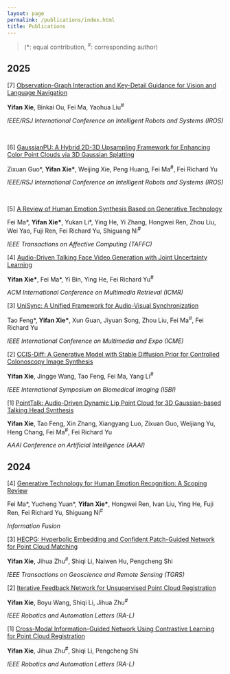 ```yaml
---
layout: page
permalink: /publications/index.html
title: Publications
---
```


<!-- > (†: equal contribution, ~: corresponding author) -->

> (\*: equal contribution, <sup>#</sup>: corresponding author)

<!-- > My full paper list is shown on [my google scholar](https://scholar.google.com/citations?user=t2X8PpsAAAAJ&hl=en). *(\*: equal contribution, <sup>#</sup>: corresponding author)* -->

## 2025


[7] [Observation-Graph Interaction and Key-Detail Guidance for Vision and Language Navigation](https://arxiv.org/abs/2503.11006)

**Yifan Xie**, Binkai Ou, Fei Ma, Yaohua Liu<sup>#</sup>

*IEEE/RSJ International Conference on Intelligent Robots and Systems (IROS)*

<br>

[6] [GaussianPU: A Hybrid 2D-3D Upsampling Framework for Enhancing Color Point Clouds via 3D Gaussian Splatting](https://arxiv.org/abs/2409.01581)

Zixuan Guo\*, **Yifan Xie\***, Weijing Xie, Peng Huang, Fei Ma<sup>#</sup>, Fei Richard Yu

*IEEE/RSJ International Conference on Intelligent Robots and Systems (IROS)*

<br>

[5] [A Review of Human Emotion Synthesis Based on Generative Technology](https://arxiv.org/abs/2412.07116)

Fei Ma\*, **Yifan Xie\***, Yukan Li\*, Ying He, Yi Zhang, Hongwei Ren, Zhou Liu, Wei Yao, Fuji Ren, Fei Richard Yu, Shiguang Ni<sup>#</sup>

*IEEE Transactions on Affective Computing (TAFFC)*


[4] [Audio-Driven Talking Face Video Generation with Joint Uncertainty Learning](https://arxiv.org/abs/2504.18810)

**Yifan Xie\***, Fei Ma\*, Yi Bin, Ying He, Fei Richard Yu<sup>#</sup>

*ACM International Conference on Multimedia Retrieval (ICMR)*


[3] [UniSync: A Unified Framework for Audio-Visual Synchronization](https://arxiv.org/abs/2503.16357)

Tao Feng\*, **Yifan Xie\***, Xun Guan, Jiyuan Song, Zhou Liu, Fei Ma<sup>#</sup>, Fei Richard Yu 

*IEEE International Conference on Multimedia and Expo (ICME)*


[2] [CCIS-Diff: A Generative Model with Stable Diffusion Prior for Controlled Colonoscopy Image Synthesis](https://arxiv.org/abs/2411.12198)

**Yifan Xie**, Jingge Wang, Tao Feng, Fei Ma, Yang Li<sup>#</sup>

*IEEE International Symposium on Biomedical Imaging (ISBI)*

[1] [PointTalk: Audio-Driven Dynamic Lip Point Cloud for 3D Gaussian-based Talking Head Synthesis](https://arxiv.org/abs/2412.08504)

**Yifan Xie**, Tao Feng, Xin Zhang, Xiangyang Luo, Zixuan Guo, Weijiang Yu, Heng Chang, Fei Ma<sup>#</sup>, Fei Richard Yu

*AAAI Conference on Artificial Intelligence (AAAI)*

## 2024


[4] [Generative Technology for Human Emotion Recognition: A Scoping Review](https://www.sciencedirect.com/science/article/pii/S1566253524005311)

Fei Ma\*, Yucheng Yuan\*, **Yifan Xie\***, Hongwei Ren, Ivan Liu, Ying He, Fuji Ren, Fei Richard Yu, Shiguang Ni<sup>#</sup>

*Information Fusion*


[3] [HECPG: Hyperbolic Embedding and Confident Patch-Guided Network for Point Cloud Matching](https://ieeexplore.ieee.org/abstract/document/10445523) 

**Yifan Xie**, Jihua Zhu<sup>#</sup>, Shiqi Li, Naiwen Hu, Pengcheng Shi

*IEEE Transactions on Geoscience and Remote Sensing (TGRS)*


[2] [Iterative Feedback Network for Unsupervised Point Cloud Registration](https://ieeexplore.ieee.org/abstract/document/10404064) 

**Yifan Xie**, Boyu Wang, Shiqi Li, Jihua Zhu<sup>#</sup> 

*IEEE Robotics and Automation Letters (RA-L)*


[1] [Cross-Modal Information-Guided Network Using Contrastive Learning for Point Cloud Registration](https://ieeexplore.ieee.org/abstract/document/10313937)

**Yifan Xie**, Jihua Zhu<sup>#</sup>, Shiqi Li, Pengcheng Shi 

*IEEE Robotics and Automation Letters (RA-L)*